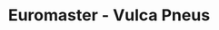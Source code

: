 ---
title: "Euromaster - Vulca Pneus"
url: /epinal/euromaster-vulca-pneus/
shop: réparation de voitures
---